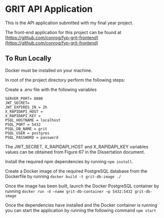 # GRIT API Application

This is the API application submitted with my final year project. 

The front-end application for this project can be found at [https://github.com/conrog/fyp-grit-frontend](https://github.com/conrog/fyp-grit-frontend)

## To Run Locally 

Docker must be installed on your machine.

In root of the project directory perform the following steps:

Create a .env file with the following variables 
```
SERVER_PORT= 8080
JWT_SECRET= 
JWT_EXPIRES_IN = 2h
X_RAPIDAPI_HOST = 
X_RAPIDAPI_KEY = 
PSQL_HOSTNAME = localhost
PSQL_PORT = 5432
PSQL_DB_NAME = grit
PSQL_USER = postgres
PSQL_PASSWORD = password
```

The JWT_SECRET, X_RAPIDAPI_HOST and X_RAPIDAPI_KEY variables values can be obtained from Figure 67 in the Dissertation document.

Install the required npm dependencies by running `npm install`.

Create a Docker image of the required PostgreSQL database from the Dockerfile by running `docker build -t grit-db-image ./`

Once the image has been built, launch the Docker PostgreSQL container by running `docker run -d –name grit-db-container –p 5432:5432 grit-db-image`

Once the dependencies have installed and the Docker container is running you can start the application by running the following command `npm start`


